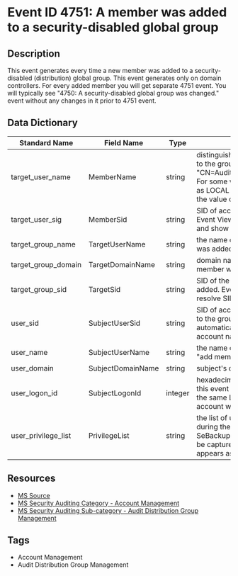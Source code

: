 # Event ID 4751: A member was added to a security-disabled global group

## Description
This event generates every time a new member was added to a security-disabled (distribution) global group. This event generates only on domain controllers. For every added member you will get separate 4751 event. You will typically see "4750: A security-disabled global group was changed." event without any changes in it prior to 4751 event.

## Data Dictionary
|Standard Name|Field Name|Type|Description|Sample Value|
|---|---|---|---|---|
|target_user_name|MemberName|string|distinguished name of account that was added to the group. For example: "CN=Auditor,CN=Users,DC=contoso,DC=local". For some well-known security principals, such as LOCAL SERVICE or ANONYMOUS LOGON, the value of this field is "-".|CN=Auditor,CN=Users,DC=contoso,DC=local|
|target_user_sig|MemberSid|string|SID of account that was added to the group. Event Viewer automatically tries to resolve SIDs and show the group name.|S-1-5-21-3457937927-2839227994-823803824-2104|
|target_group_name|TargetUserName|string|the name of the group to which new member was added. For example: ServiceDesk|ServiceDeskSecond|
|target_group_domain|TargetDomainName|string|domain name of the group to which new member was added.|CONTOSO|
|target_group_sid|TargetSid|string|SID of the group to which new member was added. Event Viewer automatically tries to resolve SIDs and show the group name.|S-1-5-21-3457937927-2839227994-823803824-6119|
|user_sid|SubjectUserSid|string|SID of account that requested the "add member to the group" operation. Event Viewer automatically tries to resolve SIDs and show the account name.|S-1-5-21-3457937927-2839227994-823803824-1104|
|user_name|SubjectUserName|string|the name of the account that requested the "add member to the group" operation.|dadmin|
|user_domain|SubjectDomainName|string|subject's domain name.|CONTOSO|
|user_logon_id|SubjectLogonId|integer|hexadecimal value that can help you correlate this event with recent events that might contain the same Logon ID, for example, "4624: An account was successfully logged on."|0x3007b|
|user_privilege_list|PrivilegeList|string|the list of user privileges which were used during the operation, for example, SeBackupPrivilege. This parameter might not be captured in the event, and in that case appears as "-".|-|

## Resources
* [MS Source](https://github.com/MicrosoftDocs/windows-itpro-docs/blob/master/windows/security/threat-protection/auditing/event-4751.md)
* [MS Security Auditing Category - Account Management](https://docs.microsoft.com/en-us/windows/security/threat-protection/auditing/advanced-security-audit-policy-settings#account-management)
* [MS Security Auditing Sub-category - Audit Distribution Group Management](https://github.com/MicrosoftDocs/windows-itpro-docs/tree/master/windows/security/threat-protection/auditing/audit-distribution-group-management.md)

## Tags
* Account Management
* Audit Distribution Group Management